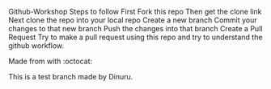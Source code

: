 Github-Workshop
Steps to follow
First Fork this repo
Then get the clone link
Next clone the repo into your local repo
Create a new branch
Commit your changes to that new branch
Push the changes into that branch
Create a Pull Request
Try to make a pull request using this repo and try to understand the github workflow.

Made from with :octocat:

This is a test branch made by Dinuru.

